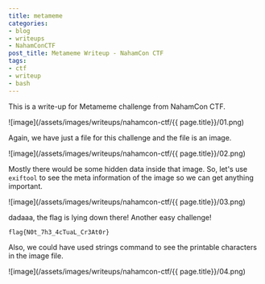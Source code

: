 ```yaml
---
title: metameme
categories:
- blog
- writeups
- NahamConCTF
post_title: Metameme Writeup - NahamCon CTF
tags:
- ctf
- writeup
- bash
---
```


This is a write-up for Metameme challenge from NahamCon CTF.

![image](/assets/images/writeups/nahamcon-ctf/{{ page.title}}/01.png)

Again, we have just a file for this challenge and the file is an image.

![image](/assets/images/writeups/nahamcon-ctf/{{ page.title}}/02.png)

Mostly there would be some hidden data inside that image. So, let's use `exiftool` to see the meta information of the image so we can get anything important.

![image](/assets/images/writeups/nahamcon-ctf/{{ page.title}}/03.png)

dadaaa, the flag is lying down there! Another easy challenge!

`flag{N0t_7h3_4cTuaL_Cr3At0r}`

Also, we could have used strings command to see the printable characters in the image file.

![image](/assets/images/writeups/nahamcon-ctf/{{ page.title}}/04.png)

